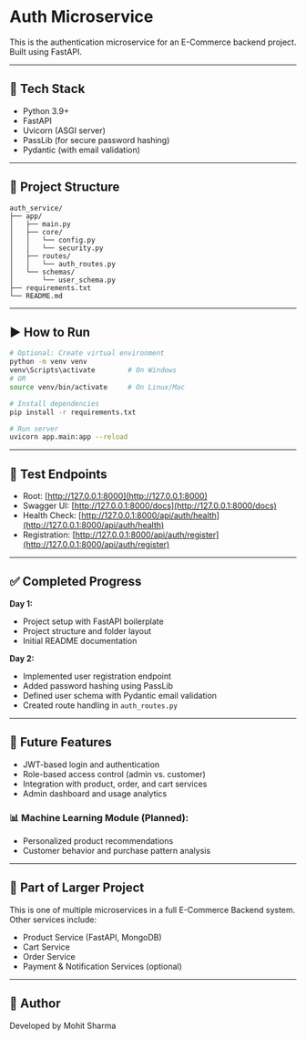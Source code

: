 # Auth Microservice

This is the authentication microservice for an E-Commerce backend project. Built using FastAPI.

---

## 🔧 Tech Stack

* Python 3.9+
* FastAPI
* Uvicorn (ASGI server)
* PassLib (for secure password hashing)
* Pydantic (with email validation)

---

## 📁 Project Structure

```
auth_service/
├── app/
│   ├── main.py
│   ├── core/
│   │   └── config.py
│   │   └── security.py
│   ├── routes/
│   │   └── auth_routes.py
│   └── schemas/
│       └── user_schema.py
├── requirements.txt
└── README.md
```

---

## ▶️ How to Run

```bash
# Optional: Create virtual environment
python -m venv venv
venv\Scripts\activate        # On Windows
# OR
source venv/bin/activate     # On Linux/Mac

# Install dependencies
pip install -r requirements.txt

# Run server
uvicorn app.main:app --reload
```

---

## 📍 Test Endpoints

* Root: [http://127.0.0.1:8000](http://127.0.0.1:8000)
* Swagger UI: [http://127.0.0.1:8000/docs](http://127.0.0.1:8000/docs)
* Health Check: [http://127.0.0.1:8000/api/auth/health](http://127.0.0.1:8000/api/auth/health)
* Registration: [http://127.0.0.1:8000/api/auth/register](http://127.0.0.1:8000/api/auth/register)

---

## ✅ Completed Progress

**Day 1:**

* Project setup with FastAPI boilerplate
* Project structure and folder layout
* Initial README documentation

**Day 2:**

* Implemented user registration endpoint
* Added password hashing using PassLib
* Defined user schema with Pydantic email validation
* Created route handling in `auth_routes.py`

---

## 🔮 Future Features

* JWT-based login and authentication
* Role-based access control (admin vs. customer)
* Integration with product, order, and cart services
* Admin dashboard and usage analytics

### 📊 Machine Learning Module (Planned):

* Personalized product recommendations
* Customer behavior and purchase pattern analysis

---

## 🛂 Part of Larger Project

This is one of multiple microservices in a full E-Commerce Backend system. Other services include:

* Product Service (FastAPI, MongoDB)
* Cart Service
* Order Service
* Payment & Notification Services (optional)

---

## 🧐 Author

Developed by Mohit Sharma
